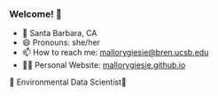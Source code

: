 ### Welcome! 👋
- 📍 Santa Barbara, CA
- 😄 Pronouns: she/her
- 📫 How to reach me: mallorygiesie@bren.ucsb.edu
- 👩‍💻 Personal Website: [mallorygiesie.github.io](https://mallorygiesie.github.io)

🌱 Environmental Data Scientist🌱 
